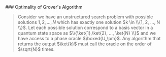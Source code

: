 <section data-markdown>
### Optimality of Grover's Algorithm

> Consider we have an unstructured search problem with possible solutions $1, 2, ..., N$ which has exactly one solution $k \in \\{1, 2, ..., N \\}$. Let each possible solution correspond to a basis vector in a quantum state space as $\\{\ket{1},\ket{2}, ..., \ket{N} \\}$ and we have access to a phase oracle $\boxed{U_\pm}$. Any algorithm that returns the output $\ket{k}$ must call the oracle on the order of $\sqrt{N}$ times.
 
</section>

